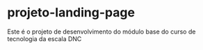 # projeto-landing-page
Este é o projeto de desenvolvimento do módulo base do curso de tecnologia da escala DNC
